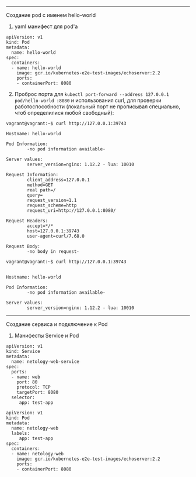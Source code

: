 ***
Создание pod с именем hello-world
1. yaml манифест для pod'a
```
apiVersion: v1
kind: Pod
metadata:
  name: hello-world
spec:
  containers:
  - name: hello-world
    image: gcr.io/kubernetes-e2e-test-images/echoserver:2.2
    ports:
    - containerPort: 8080
```
2. Проброс порта для ```kubectl port-forward --address 127.0.0.1 pod/hello-world :8080``` и использования curl, для проверки работоспособности (локальный порт не прописывал специально, чтоб определилися любой свободный):
```
vagrant@vagrant:~$ curl http://127.0.0.1:39743

Hostname: hello-world

Pod Information:
        -no pod information available-

Server values:
        server_version=nginx: 1.12.2 - lua: 10010

Request Information:
        client_address=127.0.0.1
        method=GET
        real path=/
        query=
        request_version=1.1
        request_scheme=http
        request_uri=http://127.0.0.1:8080/

Request Headers:
        accept=*/*
        host=127.0.0.1:39743
        user-agent=curl/7.68.0

Request Body:
        -no body in request-

vagrant@vagrant:~$ curl http://127.0.0.1:39743


Hostname: hello-world

Pod Information:
        -no pod information available-

Server values:
        server_version=nginx: 1.12.2 - lua: 10010
```
***
Создание сервиса и подключение к Pod
1. Манифесты Service и Pod
```
apiVersion: v1
kind: Service
metadata:
  name: netology-web-service
spec:
  ports:
  - name: web
    port: 80
    protocol: TCP
    targetPort: 8080
  selector:
     app: test-app
```

```
apiVersion: v1
kind: Pod
metadata:
  name: netology-web
  labels:
     app: test-app
spec:
  containers:
  - name: netology-web
    image: gcr.io/kubernetes-e2e-test-images/echoserver:2.2
    ports:
    - containerPort: 8080
```
